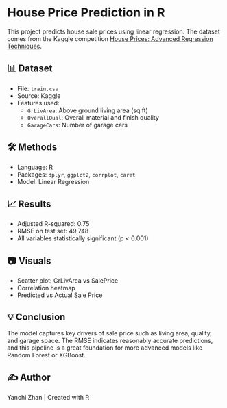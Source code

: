 # House Price Prediction in R

This project predicts house sale prices using linear regression. The dataset comes from the Kaggle competition [House Prices: Advanced Regression Techniques](https://www.kaggle.com/competitions/house-prices-advanced-regression-techniques).

## 📊 Dataset
- File: `train.csv`
- Source: Kaggle
- Features used:
  - `GrLivArea`: Above ground living area (sq ft)
  - `OverallQual`: Overall material and finish quality
  - `GarageCars`: Number of garage cars

## 🛠 Methods
- Language: R
- Packages: `dplyr`, `ggplot2`, `corrplot`, `caret`
- Model: Linear Regression

## 📈 Results
- Adjusted R-squared: 0.75
- RMSE on test set: 49,748
- All variables statistically significant (p < 0.001)

## 📷 Visuals
- Scatter plot: GrLivArea vs SalePrice
- Correlation heatmap
- Predicted vs Actual Sale Price

## 💡 Conclusion
The model captures key drivers of sale price such as living area, quality, and garage space. The RMSE indicates reasonably accurate predictions, and this pipeline is a great foundation for more advanced models like Random Forest or XGBoost.

## ✍️ Author
Yanchi Zhan | Created with R
